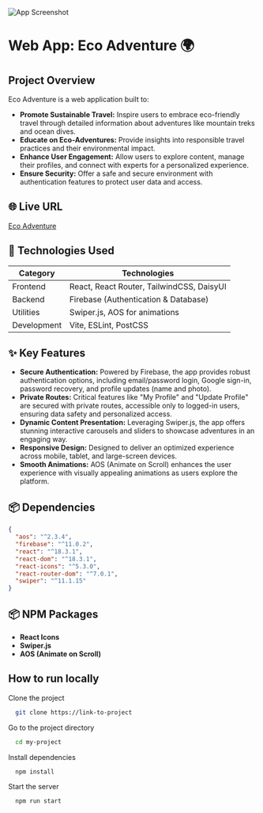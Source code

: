 ![App Screenshot](https://i.ibb.co.com/DsD0cmf/eco-adventure.png?w=800&h=400)

# Web App: Eco Adventure 🌍

## Project Overview

Eco Adventure is a web application built to:

- **Promote Sustainable Travel:** Inspire users to embrace eco-friendly travel through detailed information about adventures like mountain treks and ocean dives.
- **Educate on Eco-Adventures:** Provide insights into responsible travel practices and their environmental impact.
- **Enhance User Engagement:** Allow users to explore content, manage their profiles, and connect with experts for a personalized experience.
- **Ensure Security:** Offer a safe and secure environment with authentication features to protect user data and access.

## 🌐 Live URL

[Eco Adventure](https://eco-adventure-experience.netlify.app/)

## 🚀 **Technologies Used**  

| **Category** | **Technologies**                             |
|--------------|-----------------------------------------------|
| Frontend     | React, React Router, TailwindCSS, DaisyUI    |
| Backend      | Firebase (Authentication & Database)         |
| Utilities    | Swiper.js, AOS for animations                 |
| Development  | Vite, ESLint, PostCSS                         |


## ✨ Key Features

- **Secure Authentication:** Powered by Firebase, the app provides robust authentication options, including email/password login, Google sign-in, password recovery, and profile updates (name and photo).
- **Private Routes:** Critical features like "My Profile" and "Update Profile" are secured with private routes, accessible only to logged-in users, ensuring data safety and personalized access.
- **Dynamic Content Presentation:** Leveraging Swiper.js, the app offers stunning interactive carousels and sliders to showcase adventures in an engaging way.
- **Responsive Design:** Designed to deliver an optimized experience across mobile, tablet, and large-screen devices.
- **Smooth Animations:** AOS (Animate on Scroll) enhances the user experience with visually appealing animations as users explore the platform.

## 📦 **Dependencies**  
```json
{
  "aos": "^2.3.4",
  "firebase": "^11.0.2",
  "react": "^18.3.1",
  "react-dom": "^18.3.1",
  "react-icons": "^5.3.0",
  "react-router-dom": "^7.0.1",
  "swiper": "^11.1.15"
}
```

## 📦 NPM Packages

- **React Icons**
- **Swiper.js**
- **AOS (Animate on Scroll)**

## How to run locally

Clone the project

```bash
  git clone https://link-to-project
```

Go to the project directory

```bash
  cd my-project
```

Install dependencies

```bash
  npm install
```

Start the server

```bash
  npm run start
```
